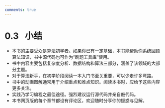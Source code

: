 ```yaml
---
comments: true
---
```


# 0.3 &nbsp; 小结

- 本书的主要受众是算法初学者。如果你已有一定基础，本书能帮助你系统回顾算法知识，书中源代码也可作为“刷题工具库”使用。
- 书中内容主要包括复杂度分析、数据结构和算法三部分，涵盖了该领域的大部分主题。
- 对于算法新手，在初学阶段阅读一本入门书至关重要，可以少走许多弯路。
- 书中的动画图解通常用于介绍重点和难点知识。阅读本书时，应给予这些内容更多关注。
- 实践乃学习编程之最佳途径。强烈建议运行源代码并亲自敲代码。
- 本书网页版的每个章节都设有评论区，欢迎随时分享你的疑惑与见解。
